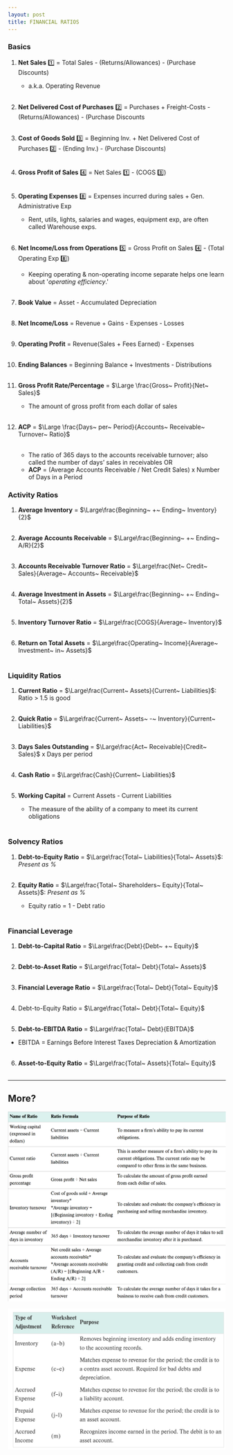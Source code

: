 ```yaml
---
layout: post
title: FINANCIAL RATIOS
---
```


### Basics


1. **Net Sales** :one: = Total Sales - (Returns/Allowances) - (Purchase Discounts)<br>
   - a.k.a. Operating Revenue<br><br>   
   
2. **Net Delivered Cost of Purchases** :two: = Purchases + Freight-Costs - (Returns/Allowances) - (Purchase Discounts<br><br>

3. **Cost of Goods Sold** :three: = Beginning Inv. + Net Delivered Cost of Purchases :two: - (Ending Inv.) - (Purchase Discounts)<br><br>

4. **Gross Profit of Sales** :four: = Net Sales :one:  - (COGS :three:)<br><br>

5. **Operating Expenses** :eight: = Expenses incurred during sales + Gen. Administrative Exp
    - Rent, utils, lights, salaries and wages, equipment exp, are often called Warehouse exps.<br><br>

6. **Net Income/Loss from Operations** :five: = Gross Profit on Sales :four:  - (Total Operating Exp :eight:)
    - Keeping operating & non-operating income separate helps one learn about '*operating efficiency*.'<br><br>

7. **Book Value** = Asset - Accumulated Depreciation<br><br>

8. **Net Income/Loss** = Revenue + Gains - Expenses - Losses<br><br>

9.  **Operating Profit** = Revenue(Sales + Fees Earned) - Expenses<br><br>

10.  **Ending Balances** = Beginning Balance + Investments - Distributions<br><br>

11. **Gross Profit Rate/Percentage** = $\Large \frac{Gross~ Profit}{Net~ Sales}$   
    - The amount of gross profit from each dollar of sales<br><br>   

12. **ACP** = $\Large \frac{Days~ per~ Period}{Accounts~ Receivable~ Turnover~ Ratio}$<br><br> 
    - The ratio of 365 days to the accounts receivable turnover; also called the number of days’ sales in receivables
OR
    - **ACP** = (Average Accounts Receivable / Net Credit Sales) x Number of Days in a Period


### Activity Ratios


1. **Average Inventory** = $\Large\frac{Beginning~ +~ Ending~ Inventory}{2}$<br><br> 

2. **Average Accounts Receivable** = $\Large\frac{Beginning~ +~ Ending~ A/R}{2}$<br><br> 

3. **Accounts Receivable Turnover Ratio** = $\Large\frac{Net~ Credit~ Sales}{Average~ Accounts~ Receivable}$<br><br> 

4. **Average Investment in Assets** =  $\Large\frac{Beginning~ +~ Ending~ Total~ Assets}{2}$<br><br> 

5. **Inventory Turnover Ratio** = $\Large\frac{COGS}{Average~ Inventory}$<br><br> 

6. **Return on Total Assets** = $\Large\frac{Operating~ Income}{Average~ Investment~ in~ Assets}$<br><br> 


### Liquidity Ratios


1. **Current Ratio** = $\Large\frac{Current~ Assets}{Current~ Liabilities}$: Ratio > 1.5 is good<br><br>

2. **Quick Ratio** = $\Large\frac{Current~ Assets~ -~ Inventory}{Current~ Liabilities}$<br><br>   

3. **Days Sales Outstanding** = $\Large\frac{Act~ Receivable}{Credit~ Sales}$ x Days per period<br><br>

4. **Cash Ratio** = $\Large\frac{Cash}{Current~ Liabilities}$<br><br>   

5. **Working Capital** = Current Assets - Current Liabilities
    - The measure of the ability of a company to meet its current obligations<br><br>


### Solvency Ratios

1. **Debt-to-Equity Ratio** = $\Large\frac{Total~ Liabilities}{Total~ Assets}$: *Present as %* <br><br>

1. **Equity Ratio** = $\Large\frac{Total~ Shareholders~ Equity}{Total~ Assets}$: *Present as %*   
   - Equity ratio = 1 - Debt ratio<br><br>


### Financial Leverage


1. **Debt-to-Capital Ratio** = $\Large\frac{Debt}{Debt~ +~ Equity}$<br><br>

2. **Debt-to-Asset Ratio** = $\Large\frac{Total~ Debt}{Total~ Assets}$<br><br>

3. **Financial Leverage Ratio** = $\Large\frac{Total~ Debt}{Total~ Equity}$<br><br>

4. Debt-to-Equity Ratio = $\Large\frac{Total~ Debt}{Total~ Equity}$<br><br>

5. **Debt-to-EBITDA Ratio** = $\Large\frac{Total~ Debt}{EBITDA}$   

- EBITDA = Earnings Before Interest Taxes Depreciation & Amortization<br><br>

6. **Asset-to-Equity Ratio** = $\Large\frac{Total~ Assets}{Total~ Equity}$<br><br>

---


## More?

![](/assets/mc-graw-accounting-course/chap13-fin.statements/chap.13.fin.ratios.png)

![](/assets/mc-graw-accounting-course/chap13-fin.statements/types-adjusting-entries.png)


